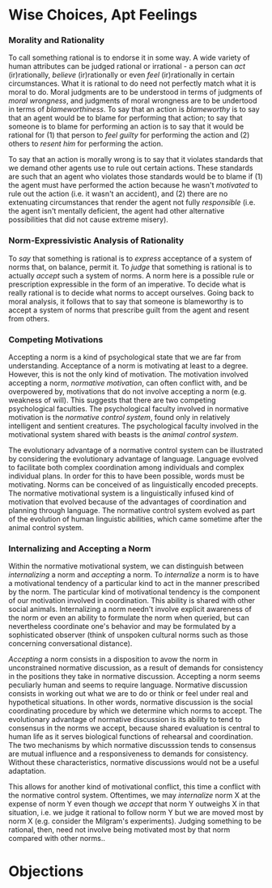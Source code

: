 # Wise Choices, Apt Feelings

### Morality and Rationality

To call something rational is to endorse it in some way. A wide variety of human attributes can be judged rational or irrational - a person can *act* (ir)rationally, *believe* (ir)rationally or even *feel* (ir)rationally in certain circumstances. What it is rational to do need not perfectly match what it is moral to do. Moral judgments are to be understood in terms of judgments of *moral wrongness*, and judgments of moral wrongness are to be undertood in terms of *blameworthiness*. To say that an action is *blameworthy* is to say that an agent would be to blame for performing that action; to say that someone is to blame for performing an action is to say that it would be rational for (1) that person to *feel guilty* for performing the action and (2) others to *resent him* for performing the action. 

To say that an action is morally wrong is to say that it violates standards that we demand other agents use to rule out certain actions. These standards are such that an agent who violates those standards would be to blame if (1) the agent must have performed the action because he wasn't *motivated* to rule out the action (i.e. it wasn't an accident), and (2) there are no extenuating circumstances that render the agent not fully *responsible* (i.e. the agent isn't mentally deficient, the agent had other alternative possibilities that did not cause extreme misery).

### Norm-Expressivistic Analysis of Rationality

To *say* that something is rational is to *express* acceptance of a system of norms that, on balance, permit it. To *judge* that something is rational is to actually *accept* such a system of norms. A norm here is a possible rule or prescription expressible in the form of an imperative. To decide what is really rational is to decide what norms to accept ourselves. Going back to moral analysis, it follows that to say that someone is blameworthy is to accept a system of norms that prescribe guilt from the agent and resent from others.

### Competing Motivations

Accepting a norm is a kind of psychological state that we are far from understanding. Acceptance of a norm is motivating at least to a degree. However, this is not the only kind of motivation. The motivation involved accepting a norm, *normative motivation*, can often conflict with, and be overpowered by, motivations that do not involve accepting a norm (e.g. weakness of will). This suggests that there are two competing psychological faculties. The psychological faculty involved in normative motivation is the *normative control system*, found only in relatively intelligent and sentient creatures. The psychological faculty involved in the motivational system shared with beasts is the *animal control system*.

The evolutionary advantage of a normative control system can be illustrated by considering the evolutionary advantage of language. Language evolved to facilitate both complex coordination among individuals and complex individual plans. In order for this to have been possible, words must be motivating. Norms can be conceived of as linguistically encoded precepts. The normative motivational system is a linguistically infused kind of motivation that evolved because of the advantages of coordination and planning through language. The normative control system evolved as part of the evolution of human linguistic abilities, which came sometime after the animal control system.

### Internalizing and Accepting a Norm

Within the normative motivational system, we can distinguish between *internalizing* a norm and *accepting* a norm. To *internalize* a norm is to have a motivational tendency of a particular kind to act in the manner prescribed by the norm. The particular kind of motivational tendency is the component of our motivation involved in coordination. This ability is shared with other social animals. Internalizing a norm needn't involve explicit awareness of the norm or even an ability to formulate the norm when queried, but can nevertheless coordinate one's behavior and may be formulated by a sophisticated observer (think of unspoken cultural norms such as those concerning conversational distance). 

*Accepting* a norm consists in a disposition to avow the norm in unconstrained normative discussion, as a result of demands for consistency in the positions they take in normative discussion. Accepting a norm seems peculiarly human and seems to require language. Normative discussion consists in working out what we are to do or think or feel under real and hypothetical situations. In other words, normative discussion is the social coordinating procedure by which we determine which norms to accept. The evolutionary advantage of normative discussion is its ability to tend to consensus in the norms we accept, because shared evaluation is central to human life as it serves biological functions of rehearsal and coordination. The two mechanisms by which normative discusssion tends to consensus are mutual influence and a responsiveness to demands for consistency. Without these characteristics, normative discussions would not be a useful adaptation.

This allows for another kind of motivational conflict, this time a conflict with the normative control system. Oftentimes, we may *internalize* norm X at the expense of norm Y even though we *accept* that norm Y outweighs X in that situation, i.e. we judge it rational to follow norm Y but we are moved most by norm X (e.g. consider the Milgram's experiments). Judging something to be rational, then, need not involve being motivated most by that norm compared with other norms..

# Objections
